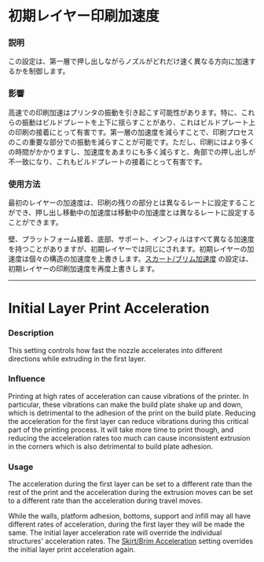 初期レイヤー印刷加速度
====
### **説明**
この設定は、第一層で押し出しながらノズルがどれだけ速く異なる方向に加速するかを制御します。

### **影響**
高速での印刷加速はプリンタの振動を引き起こす可能性があります。特に、これらの振動はビルドプレートを上下に揺らすことがあり、これはビルドプレート上の印刷の接着にとって有害です。第一層の加速度を減らすことで、印刷プロセスのこの重要な部分での振動を減らすことが可能です。ただし、印刷にはより多くの時間がかかりますし、加速度をあまりにも多く減らすと、角部での押し出しが不一致になり、これもビルドプレートの接着にとって有害です。

### **使用方法**
最初のレイヤーの加速度は、印刷の残りの部分とは異なるレートに設定することができ、押し出し移動中の加速度は移動中の加速度とは異なるレートに設定することができます。

壁、プラットフォーム接着、底部、サポート、インフィルはすべて異なる加速度を持つことがありますが、初期レイヤーでは同じにされます。初期レイヤーの加速度は個々の構造の加速度を上書きします。[スカート/ブリム加速度](acceleration_skirt_brim.md) の設定は、初期レイヤーの印刷加速度を再度上書きします。

---

Initial Layer Print Acceleration
====
### **Description**
This setting controls how fast the nozzle accelerates into different directions while extruding in the first layer. 

### **Influence**
Printing at high rates of acceleration can cause vibrations of the printer. In particular, these vibrations can make the build plate shake up and down, which is detrimental to the adhesion of the print on the build plate. Reducing the acceleration for the first layer can reduce vibrations during this critical part of the printing process. It will take more time to print though, and reducing the acceleration rates too much can cause inconsistent extrusion in the corners which is also detrimental to build plate adhesion.

### **Usage**
The acceleration during the first layer can be set to a different rate than the rest of the print and the acceleration during the extrusion moves can be set to a different rate than the acceleration during travel moves.

While the walls, platform adhesion, bottoms, support and infill may all have different rates of acceleration, during the first layer they will be made the same. The initial layer acceleration rate will override the individual structures' acceleration rates. The [Skirt/Brim Acceleration](acceleration_skirt_brim.md) setting overrides the initial layer print acceleration again.

